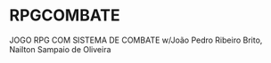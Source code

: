 # RPGCOMBATE
JOGO RPG COM SISTEMA DE COMBATE w/João Pedro Ribeiro Brito, Nailton Sampaio de Oliveira

